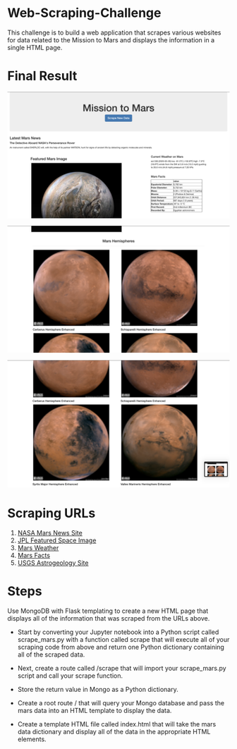 # Web-Scraping-Challenge

This challenge is to build a web application that scrapes various websites for data related to the Mission to Mars and displays the information in a single HTML page.

# Final Result
![mission_to_mars](img/Mars1.png)

![mission_to_mars](img/Mars2.png)

![mission_to_mars](img/Mars3.png)

# Scraping URLs

1. [NASA Mars News Site](https://mars.nasa.gov/news/)
2. [JPL Featured Space Image](https://www.jpl.nasa.gov/spaceimages/?search=&category=Mars)
3. [Mars Weather](https://twitter.com/marswxreport?lang=en)
4. [Mars Facts](https://space-facts.com/mars/)
5. [USGS Astrogeology Site](https://astrogeology.usgs.gov/search/results?q=hemisphere+enhanced&k1=target&v1=Mars)

# Steps

Use MongoDB with Flask templating to create a new HTML page that displays all of the information that was scraped from the URLs above.

* Start by converting your Jupyter notebook into a Python script called scrape_mars.py with a function called scrape that will execute all of your scraping code from above and return one Python dictionary containing all of the scraped data.
* Next, create a route called /scrape that will import your scrape_mars.py script and call your scrape function.

* Store the return value in Mongo as a Python dictionary.

* Create a root route / that will query your Mongo database and pass the mars data into an HTML template to display the data.

* Create a template HTML file called index.html that will take the mars data dictionary and display all of the data in the appropriate HTML elements. 
